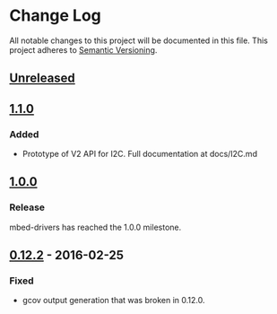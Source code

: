 # Change Log
All notable changes to this project will be documented in this file.
This project adheres to [Semantic Versioning](http://semver.org/).

## [Unreleased]
## [1.1.0]
### Added
- Prototype of V2 API for I2C. Full documentation at docs/I2C.md

## [1.0.0]
### Release
mbed-drivers has reached the 1.0.0 milestone.

## [0.12.2] - 2016-02-25
### Fixed
- gcov output generation that was broken in 0.12.0.

[Unreleased]: https://github.com/ARMmbed/mbed-drivers/compare/v1.1.0...HEAD
[1.1.0]: https://github.com/ARMmbed/mbed-drivers/compare/v1.0.0...v1.1.0
[1.0.0]: https://github.com/ARMmbed/mbed-drivers/compare/v1.0.0...v0.12.2
[0.12.2]: https://github.com/ARMmbed/mbed-drivers/compare/v0.12.1...v0.12.2
